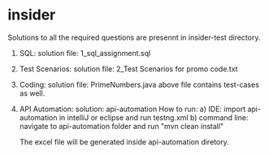 # insider

Solutions to all the required questions are presennt in insider-test directory.

1) SQL:
solution file: 1_sql_assignment.sql

2) Test Scenarios:
solution file: 2_Test Scenarios for promo code.txt

3) Coding:
solution file: PrimeNumbers.java
above file contains test-cases as well.

4) API Automation:
solution: api-automation
How to run:
a) IDE: import api-automation in intelliJ or eclipse and run testng.xml
b) command line: navigate to api-automation folder and run "mvn clean install"

   The excel file will be generated inside api-automation diretory.
